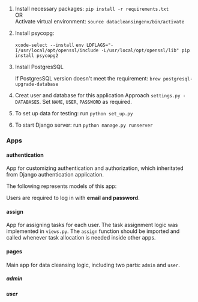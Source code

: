 1. Install necessary packages: `pip install -r requirements.txt`  
   OR  
   Activate virtual environment: `source datacleansingenv/bin/activate`  
   
2. Install psycopg:

   `xcode-select --install`
   `env LDFLAGS="-I/usr/local/opt/openssl/include -L/usr/local/opt/openssl/lib" pip install psycopg2`

3. Install PostgresSQL

   If PostgresSQL version doesn't meet the requirement: `brew postgresql-upgrade-database`

4. Creat user and database for this application
   Approach `settings.py - DATABASES`. Set `NAME`, `USER`, `PASSWORD` as required. 

5. To set up data for testing: run `python set_up.py`

6. To start Django server: run `python manage.py runserver`





### Apps

#### authentication

App for customizing authentication and authorization, which inheritated from Django authentication application.

The following represents models of this app:



Users are required to log in with **email and password**.

#### assign

App for assigning tasks for each user. The task assignment logic was implemented in `views.py`. The `assign` function should be imported and called whenever task allocation is needed inside other apps.

#### pages

Main app for data cleansing logic, including two parts: `admin` and `user`.

##### admin

##### user